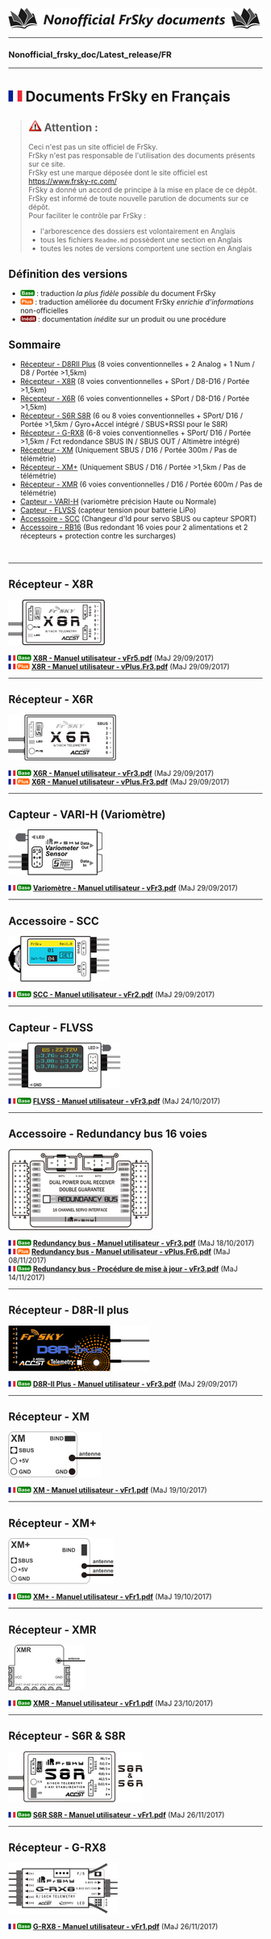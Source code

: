 [![Logo Dépos](../_media/Logo-NonofficialFrSkydocuments-h41.png "Traductions de documents FrSky")](https://github.com/Ceeb182/Nonofficial_frsky_doc)  


----------------------------------------------------------------------------------

### Nonofficial\_frsky\_doc/Latest_release/FR  

----------------------------------------------------------------------------------

# ![<B>](../_media/Flag_FR.png) Documents FrSky en Français
>## ![Warning>](../_media/Logo-warning.png "Mise en garde") Attention :  
>Ceci n'est pas un site officiel de FrSky.  
>FrSky n'est pas responsable de l'utilisation des documents présents sur ce site.  
>FrSky est une marque déposée dont le site officiel est https://www.frsky-rc.com/  
>FrSky a donné un accord de principe à la mise en place de ce dépôt.  
>FrSky est informé de toute nouvelle parution de documents sur ce dépôt.  
>Pour faciliter le contrôle par FrSky :  
>- l'arborescence des dossiers est volontairement en Anglais  
>- tous les fichiers `Readme.md` possèdent une section en Anglais  
>- toutes les notes de versions comportent une section en Anglais  

## Définition des versions
- ![<B>](../_media/B-Base.png) : traduction *la plus fidèle possible* du document FrSky 
- ![<B>](../_media/B-Plus.png) : traduction améliorée du document FrSky *enrichie d'informations* non-officielles
- ![<B>](../_media/B-Inedit.png) : documentation *inédite* sur un produit ou une procédure

## Sommaire
- [Récepteur - D8RII Plus](#D8RIIPlus) (8 voies conventionnelles + 2 Analog + 1 Num / D8 / Portée >1,5km)  
- [Récepteur - X8R](#X8R) (8 voies conventionnelles + SPort / D8-D16 / Portée >1,5km)  
- [Récepteur - X6R](#X6R) (6 voies conventionnelles + SPort / D8-D16 / Portée >1,5km)  
- [Récepteur - S6R S8R](#S8R_S6R) (6 ou 8 voies conventionnelles + SPort/ D16 / Portée >1,5km / Gyro+Accel intégré / SBUS+RSSI pour le S8R)
- [Récepteur - G-RX8](#GRX8) (6-8 voies conventionnelles + SPort/ D16 / Portée >1,5km / Fct redondance SBUS IN / SBUS OUT / Altimètre intégré)
- [Récepteur - XM](#XM) (Uniquement SBUS / D16 / Portée 300m / Pas de télémétrie)  
- [Récepteur - XM+](#XM+) (Uniquement SBUS / D16 / Portée >1,5km / Pas de télémétrie)  
- [Récepteur - XMR](#XMR) (6 voies conventionnelles / D16 / Portée 600m / Pas de télémétrie)  
- [Capteur - VARI-H](#VARIH) (variomètre précision Haute ou Normale)  
- [Capteur - FLVSS](#FLVSS) (capteur tension pour batterie LiPo)  
- [Accessoire - SCC](#SCC) (Changeur d'Id pour servo SBUS ou capteur SPORT)  
- [Accessoire - RB16](#RB16) (Bus redondant 16 voies pour 2 alimentations et 2 récepteurs + protection contre les surcharges)  
<BR>

------------------------------------------------------------------------------------------------------------

<a name="X8R"></a>
## Récepteur - X8R
![X8R](../_media/Pdt-X8R.png)

**![<B>](../_media/Flag_FRh11.png) ![<B>](../_media/B-Base.png) [X8R - Manuel utilisateur - vFr5.pdf](X8R%20-%20Manuel%20utilisateur%20-%20vFr5.pdf)** (MaJ 29/09/2017)  
**![<B>](../_media/Flag_FRh11.png) ![<P>](../_media/B-Plus.png) [X8R - Manuel utilisateur - vPlus.Fr3.pdf](X8R%20-%20Manuel%20utilisateur%20-%20vPlus.Fr3.pdf)** (MaJ 29/09/2017)  

------------------------------------------------------------------------------------------------------------

<a name="X6R"></a>
## Récepteur - X6R
![X6R](../_media/Pdt-X6R.png)

**![<B>](../_media/Flag_FRh11.png) ![<B>](../_media/B-Base.png) [X6R - Manuel utilisateur - vFr3.pdf](X6R%20-%20Manuel%20utilisateur%20-%20vFr3.pdf)** (MaJ 29/09/2017)  
**![<B>](../_media/Flag_FRh11.png) ![<P>](../_media/B-Plus.png) [X6R - Manuel utilisateur - vPlus.Fr3.pdf](X6R%20-%20Manuel%20utilisateur%20-%20vPlus.Fr3.pdf)** (MaJ 29/09/2017)  

------------------------------------------------------------------------------------------------------------

<a name="VARIH"></a>
## Capteur - VARI-H (Variomètre)
![VARIH](../_media/Pdt-VARIH.png)

**![<B>](../_media/Flag_FRh11.png) ![<B>](../_media/B-Base.png) [Variomètre - Manuel utilisateur - vFr3.pdf](Variomètre%20-%20Manuel%20utilisateur%20-%20vFr3.pdf)** (MaJ 29/09/2017)  

------------------------------------------------------------------------------------------------------------

<a name="SCC"></a>
## Accessoire - SCC
![SCC](../_media/Pdt-SCC.png)

**![<B>](../_media/Flag_FRh11.png) ![<B>](../_media/B-Base.png) [SCC - Manuel utilisateur - vFr2.pdf](SCC%20-%20Manuel%20utilisateur%20-%20vFr2.pdf)** (MaJ 29/09/2017)  

------------------------------------------------------------------------------------------------------------

<a name="FLVSS"></a>
## Capteur - FLVSS
![FLVSS](../_media/Pdt-FLVSS.png)

**![<B>](../_media/Flag_FRh11.png) ![<B>](../_media/B-Base.png) [FLVSS - Manuel utilisateur - vFr3.pdf](FLVSS%20-%20Manuel%20utilisateur%20-%20vFr3.pdf)** (MaJ 24/10/2017)  

------------------------------------------------------------------------------------------------------------

<a name="RB16"></a>
## Accessoire - Redundancy bus 16 voies
![RB16](../_media/Pdt-RB16.png)

**![<B>](../_media/Flag_FRh11.png) ![<B>](../_media/B-Base.png) [Redundancy bus - Manuel utilisateur - vFr3.pdf](Redundancy%20bus%20-%20Manuel%20utilisateur%20-%20vFr3.pdf)** (MaJ 18/10/2017)  
**![<B>](../_media/Flag_FRh11.png) ![<P>](../_media/B-Plus.png) [Redundancy bus - Manuel utilisateur - vPlus.Fr6.pdf](Redundancy%20bus%20-%20Manuel%20utilisateur%20-%20vPlus.Fr6.pdf)**  (MaJ 08/11/2017)  
**![<B>](../_media/Flag_FRh11.png) ![<B>](../_media/B-Base.png) [Redundancy bus - Procédure de mise à jour - vFr3.pdf](Redundancy%20bus%20-%20Procédure%20de%20mise%20à%20jour%20-%20vFr3.pdf)** (MaJ 14/11/2017)  

------------------------------------------------------------------------------------------------------------

<a name="D8RIIPlus"></a>
## Récepteur - D8R-II plus
![D8RIIPlus](../_media/Pdt-D8RIIPlus.png)

**![<B>](../_media/Flag_FRh11.png) ![<B>](../_media/B-Base.png) [D8R-II Plus - Manuel utilisateur - vFr3.pdf](D8R-II%20Plus%20-%20Manuel%20utilisateur%20-%20vFr3.pdf)** (MaJ 29/09/2017)  

------------------------------------------------------------------------------------------------------------

<a name="XM"></a>
## Récepteur - XM
![XM](../_media/Pdt-XM.png)

**![<B>](../_media/Flag_FRh11.png) ![<B>](../_media/B-Base.png) [XM - Manuel utilisateur - vFr1.pdf](XM%20-%20Manuel%20utilisateur%20-%20vFr1.pdf)** (MaJ 19/10/2017)  


------------------------------------------------------------------------------------------------------------

<a name="XM+"></a>
## Récepteur - XM+
![XM+](../_media/Pdt-XM+.png)

**![<B>](../_media/Flag_FRh11.png) ![<B>](../_media/B-Base.png) [XM+ - Manuel utilisateur - vFr1.pdf](XM+%20-%20Manuel%20utilisateur%20-%20vFr1.pdf)** (MaJ 19/10/2017)  

------------------------------------------------------------------------------------------------------------

<a name="XMR"></a>
## Récepteur - XMR
![XMR](../_media/Pdt-XMR.png)

**![<B>](../_media/Flag_FRh11.png) ![<B>](../_media/B-Base.png) [XMR - Manuel utilisateur - vFr1.pdf](XMR%20-%20Manuel%20utilisateur%20-%20vFr1.pdf)** (MaJ 23/10/2017)  

------------------------------------------------------------------------------------------------------------

<a name="S8R_S6R"></a>
## Récepteur - S6R & S8R
![S8R_S6R](../_media/Pdt-S8R_S6R.png)

**![<B>](../_media/Flag_FRh11.png) ![<B>](../_media/B-Base.png) [S6R S8R - Manuel utilisateur - vFr1.pdf](S6R%20S8R%20-%20Manuel%20utilisateur%20-%20vFr1.pdf)** (MaJ 26/11/2017)  

------------------------------------------------------------------------------------------------------------

<a name="GRX8"></a>
## Récepteur - G-RX8
![G-RX8](../_media/Pdt-GRX8.png)

**![<B>](../_media/Flag_FRh11.png) ![<B>](../_media/B-Base.png) [G-RX8 - Manuel utilisateur - vFr1.pdf](G-RX8%20-%20Manuel%20utilisateur%20-%20vFr1.pdf)** (MaJ 26/11/2017)  

